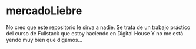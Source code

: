 # mercadoLiebre
No creo que este repositorio le sirva a nadie. Se trata de un trabajo práctico del curso de Fullstack que estoy haciendo en Digital House
Y no me está yendo muy bien que digamos...
